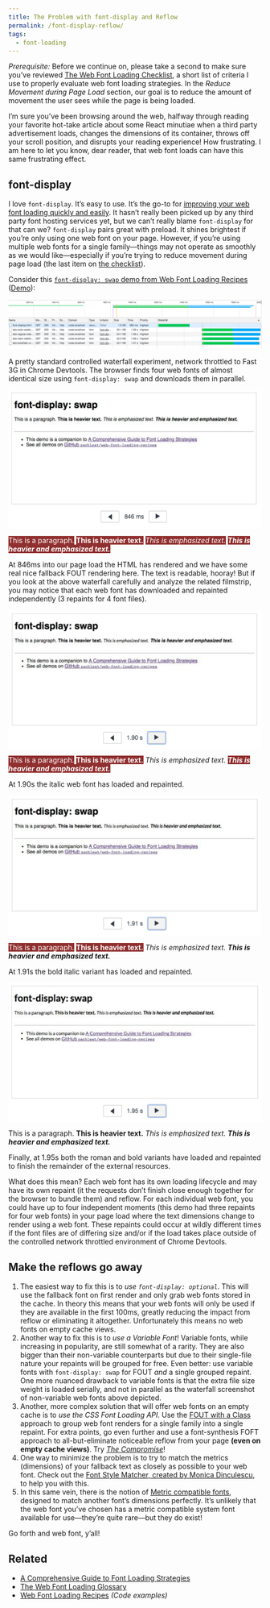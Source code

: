 ```yaml
---
title: The Problem with font-display and Reflow
permalink: /font-display-reflow/
tags:
  - font-loading
---
```


<style>
.post-img {
  margin: 0 auto;
  display: block;
}
.highlight-fallback {
    background-color: #902f2f;
    color: #fff;
}
/*.highlight {
    background-color: #45844b;
    color: #fff;
}*/
</style>

_Prerequisite:_ Before we continue on, please take a second to make sure you’ve reviewed [The Web Font Loading Checklist](/web/font-checklist/), a short list of criteria I use to properly evaluate web font loading strategies. In the _Reduce Movement during Page Load_ section, our goal is to reduce the amount of movement the user sees while the page is being loaded.

I’m sure you’ve been browsing around the web, halfway through reading your favorite hot-take article about some React minutiae when a third party advertisement loads, changes the dimensions of its container, throws off your scroll position, and disrupts your reading experience! How frustrating. I am here to let you know, dear reader, that web font loads can have this same frustrating effect.

## font-display

I love `font-display`. It’s easy to use. It’s the go-to for [improving your web font loading quickly and easily](/web/23-minutes/). It hasn’t really been picked up by any third party font hosting services yet, but we can’t really blame `font-display` for that can we? `font-display` pairs great with preload. It shines brightest if you’re only using one web font on your page. However, if you’re using multiple web fonts for a single family—things may not operate as smoothly as we would like—especially if you’re trying to reduce movement during page load (the last item on [the checklist](/web/font-checklist/)).

Consider this [`font-display: swap` demo from Web Font Loading Recipes](https://github.com/zachleat/web-font-loading-recipes#font-display-swap) ([Demo](https://www.zachleat.com/web-fonts/demos/font-display.html)):

<img src="/web/img/posts/font-display-reflow/waterfall.png" alt="font-display: swap Screenshot of Devtools Network Tab, 1 HTML request and 4 Web Font requests loading in parallel" class="primary">

A pretty standard controlled waterfall experiment, network throttled to Fast 3G in Chrome Devtools. The browser finds four web fonts of almost identical size using `font-display: swap` and downloads them in parallel.

<img src="/web/img/posts/font-display-reflow/render-1.png" alt="A screenshot of First render at 846ms" class="post-img">

<div class="livedemo livedemo-mixed sizeme" data-demo-label="DEMO: 846ms Serif Fallback">
    <p class="font-fallback"><span class="highlight-fallback">This is a paragraph.</span> <strong class="highlight-fallback">This is heavier text.</strong> <em class="highlight-fallback">This is emphasized text.</em> <strong class="highlight-fallback"><em>This is heavier and emphasized text.</em></strong></p>
</div>

At 846ms into our page load the HTML has rendered and we have some real nice fallback FOUT rendering here. The text is readable, hooray! But if you look at the above waterfall carefully and analyze the related filmstrip, you may notice that each web font has downloaded and repainted independently (3 repaints for 4 font files).

<img src="/web/img/posts/font-display-reflow/render-2.png" alt="A screenshot of render at 1.90s" class="post-img">

<div class="livedemo livedemo-mixed sizeme" data-demo-label="DEMO: 1.9s Italic">
    <p class="font-fallback"><span class="highlight-fallback">This is a paragraph.</span> <strong class="highlight-fallback">This is heavier text.</strong> <em class="font-latoitalic highlight">This is emphasized text.</em> <strong class="highlight-fallback"><em>This is heavier and emphasized text.</em></strong></p>
</div>

At 1.90s the italic web font has loaded and repainted.

<img src="/web/img/posts/font-display-reflow/render-3.png" alt="A screenshot of render at 1.91s" class="post-img">

<div class="livedemo livedemo-mixed sizeme" data-demo-label="DEMO: 1.91s Bold Italic">
    <p class="font-fallback"><span class="highlight-fallback">This is a paragraph.</span> <strong class="highlight-fallback">This is heavier text.</strong> <em class="font-latoitalic">This is emphasized text.</em> <strong><em class="font-latobolditalic highlight">This is heavier and emphasized text.</em></strong></p>
</div>

At 1.91s the bold italic variant has loaded and repainted.

<img src="/web/img/posts/font-display-reflow/render-4.png" alt="A screenshot of render at 1.95s" class="post-img">

<div class="livedemo livedemo-mixed sizeme" data-demo-label="DEMO: 1.91s Roman & Bold">
    <p class="font-lato"><span class="highlight">This is a paragraph. </span><strong class="font-latobold highlight">This is heavier text.</strong> <em class="font-latoitalic">This is emphasized text.</em> <strong><em class="font-latobolditalic">This is heavier and emphasized text.</em></strong></p>
</div>

Finally, at 1.95s both the roman and bold variants have loaded and repainted to finish the remainder of the external resources.

What does this mean? Each web font has its own loading lifecycle and may have its own repaint (it the requests don’t finish close enough together for the browser to bundle them) and reflow. For each individual web font, you could have up to four independent moments (this demo had three repaints for four web fonts) in your page load where the text dimensions change to render using a web font. These repaints could occur at wildly different times if the font files are of differing size and/or if the load takes place outside of the controlled network throttled environment of Chrome Devtools.

## Make the reflows go away

1. The easiest way to fix this is to _use `font-display: optional`_. This will use the fallback font on first render and only grab web fonts stored in the cache. In theory this means that your web fonts will only be used if they are available in the first 100ms, greatly reducing the impact from reflow or eliminating it altogether. Unfortunately this means no web fonts on empty cache views.
1. Another way to fix this is to _use a Variable Font_! Variable fonts, while increasing in popularity, are still somewhat of a rarity. They are also bigger than their non-variable counterparts but due to their single-file nature your repaints will be grouped for free. Even better: use variable fonts with `font-display: swap` for FOUT _and_ a single grouped repaint. One more nuanced drawback to variable fonts is that the extra file size weight is loaded serially, and not in parallel as the waterfall screenshot of non-variable web fonts above depicted.
1. Another, more complex solution that will offer web fonts on an empty cache is to _use the CSS Font Loading API_. Use the [FOUT with a Class](/web/comprehensive-webfonts/#fout-class) approach to group web font renders for a single family into a single repaint. For extra points, go even further and use a font-synthesis FOFT approach to all-but-eliminate noticeable reflow from your page **(even on empty cache views)**. Try _[The Compromise](/web/the-compromise/)_!
1. One way to minimize the problem is to try to match the metrics (dimensions) of your fallback text as closely as possible to your web font. Check out the [Font Style Matcher, created by Monica Dinculescu](https://meowni.ca/font-style-matcher/), to help you with this.
1. In this same vein, there is the notion of [Metric compatible fonts](https://wiki.archlinux.org/index.php/Metric-compatible_fonts), designed to match another font’s dimensions perfectly. It’s unlikely that the web font you’ve chosen has a metric compatible system font available for use—they’re quite rare—but they do exist!

Go forth and web font, y’all!

## Related

* [A Comprehensive Guide to Font Loading Strategies](/web/comprehensive-webfonts/)
* [The Web Font Loading Glossary](/web/webfont-glossary/)
* [Web Font Loading Recipes](https://github.com/zachleat/web-font-loading-recipes) _(Code examples)_

<script>
if( "fonts" in document ) {
    function measureSizeMe() {
        document.querySelectorAll(".sizeme").forEach(el => {
            let p = el.firstElementChild;
            let original = el.getAttribute("data-original-demo-label");
            if( !original) {
                original = el.getAttribute("data-demo-label");
                el.setAttribute("data-original-demo-label", original);
            }
            el.setAttribute("data-demo-label", `${original}, Height ${p.offsetHeight}px`);
        });
    }
    document.fonts.ready.then(measureSizeMe);
    window.addEventListener("resize", measureSizeMe);
}
</script>
